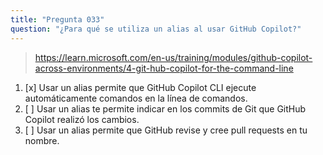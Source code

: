 ```yaml
---
title: "Pregunta 033"
question: "¿Para qué se utiliza un alias al usar GitHub Copilot?"
---
```



> https://learn.microsoft.com/en-us/training/modules/github-copilot-across-environments/4-git-hub-copilot-for-the-command-line
1. [x] Usar un alias permite que GitHub Copilot CLI ejecute automáticamente comandos en la línea de comandos.
1. [ ] Usar un alias te permite indicar en los commits de Git que GitHub Copilot realizó los cambios.
1. [ ] Usar un alias permite que GitHub revise y cree pull requests en tu nombre.
